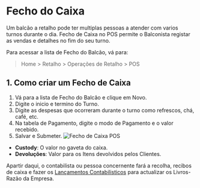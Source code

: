 <!-- add-breadcrumbs -->
# Fecho do Caixa

Um balcão a retalho pode ter multiplas pessoas a atender com varios turnos durante o dia. Fecho de Caixa no POS permite o Balconista registar as vendas e detalhes no fim do seu turno.

Para acessar a lista de Fecho do Balcão, vá para:
> Home > Retalho > Operações de Retalho > POS

## 1. Como criar um Fecho de Caixa
1. Vá para a lista de Fecho do Balcão e clique em Novo.
1. Digite o inicio e termino do Turno.
1. Digite as despesas que ocorreram durante o turno como refrescos, chá, café, etc.
1. Na tabela de Pagamento, digite o modo de Pagamento e o valor recebido.
1. Salvar e Submeter.
    ![Fecho de Caixa POS](/docs/assets/img/accounts/pos-cashier-closing.png)

* **Custody**: O valor no gaveta do caixa.
* **Devoluções**: Valor para os Itens devolvidos pelos Clientes.

Apartir daqui, o contabilista ou pessoa concernente fará a recolha, recibos de caixa e fazer os [Lançamentos Contabilisticos](/docs/user/manual/pt/contabilidade/lançamento-contabilistico) para actualizar os Livros-Razão da Empresa.